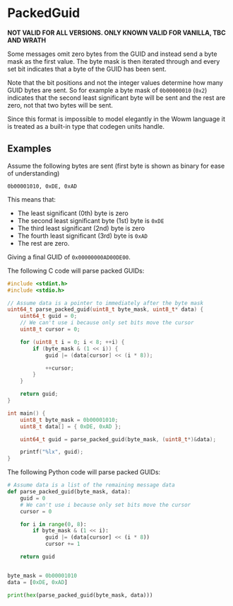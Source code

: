 # PackedGuid

**NOT VALID FOR ALL VERSIONS. ONLY KNOWN VALID FOR VANILLA, TBC AND WRATH**

Some messages omit zero bytes from the GUID and instead send a byte mask as the first value.
The byte mask is then iterated through and every set bit indicates that a byte of the GUID has been sent.

Note that the bit positions and not the integer values determine how many GUID bytes are sent.
So for example a byte mask of `0b00000010` (`0x2`) indicates that the second least significant byte will be sent and the rest are zero, not that two bytes will be sent.

Since this format is impossible to model elegantly in the Wowm language it is treated as a built-in type that codegen units handle.

## Examples

Assume the following bytes are sent (first byte is shown as binary for ease of understanding)
```rust,ignore
0b00001010, 0xDE, 0xAD
```
This means that:
* The least significant (0th) byte is zero
* The second least significant byte (1st) byte is `0xDE`
* The third least significant (2nd) byte is zero
* The fourth least significant (3rd) byte is `0xAD`
* The rest are zero.

Giving a final GUID of `0x00000000AD00DE00`.

The following C code will parse packed GUIDs:
```c
#include <stdint.h>
#include <stdio.h>

// Assume data is a pointer to immediately after the byte mask
uint64_t parse_packed_guid(uint8_t byte_mask, uint8_t* data) {
    uint64_t guid = 0;
    // We can't use i because only set bits move the cursor
    uint8_t cursor = 0;

    for (uint8_t i = 0; i < 8; ++i) {
        if (byte_mask & (1 << i)) {
            guid |= (data[cursor] << (i * 8));

            ++cursor;
        }
    }

    return guid;
}

int main() {
    uint8_t byte_mask = 0b00001010;
    uint8_t data[] = { 0xDE, 0xAD };

    uint64_t guid = parse_packed_guid(byte_mask, (uint8_t*)&data);

    printf("%lx", guid);
}
```

The following Python code will parse packed GUIDs:
```python
# Assume data is a list of the remaining message data
def parse_packed_guid(byte_mask, data):
    guid = 0
    # We can't use i because only set bits move the cursor
    cursor = 0

    for i in range(0, 8):
        if byte_mask & (1 << i):
            guid |= (data[cursor] << (i * 8))
            cursor += 1

    return guid


byte_mask = 0b00001010
data = [0xDE, 0xAD]

print(hex(parse_packed_guid(byte_mask, data)))
```
